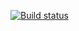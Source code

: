 [![Build status](https://ci.appveyor.com/api/projects/status/omtlxrh3r5aqiv34?svg=true)](https://ci.appveyor.com/project/DashaSlesareva/carddeliverypatterns)
